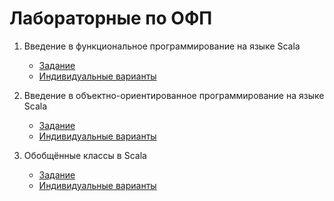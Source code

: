 Лабораторные по ОФП
===================

1. Введение в функциональное программирование на языке Scala

   * [Задание](lab1.pdf)
   * [Индивидуальные варианты](lab1_tasks.pdf)

2. Введение в объектно-ориентированное программирование на языке Scala

   * [Задание](lab2.pdf)
   * [Индивидуальные варианты](lab2_tasks.pdf)

3. Обобщённые классы в Scala

   * [Задание](lab3.pdf)
   * [Индивидуальные варианты](lab3_tasks.pdf)
